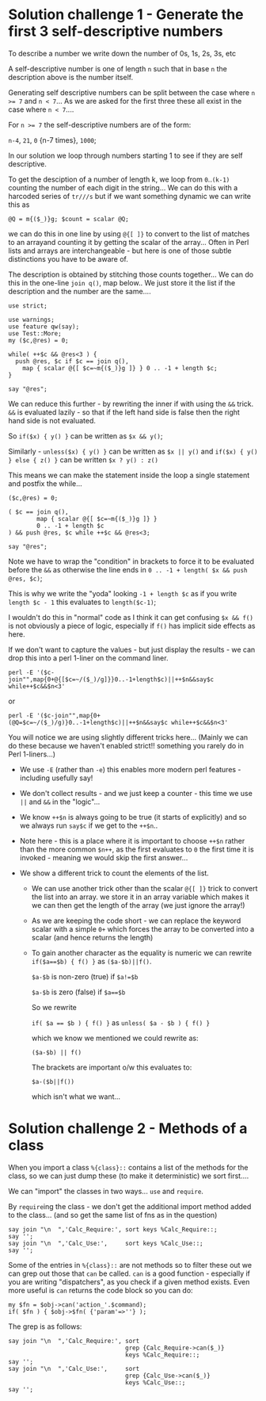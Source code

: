 # Solution challenge 1 - Generate the first 3 self-descriptive numbers

To describe a number we write down the number of 0s, 1s, 2s, 3s, etc

A self-descriptive number is one of length `n` such that in base `n` the
description above is the number itself.

Generating self descriptive numbers can be split between the case where `n >= 7` and `n < 7`...
As we are asked for the first three these all exist in the case where `n < 7`....

For `n >= 7` the self-descriptive numbers are of the form:

  `n-4`, `21`, `0` {n-7 times}, `1000`;

In our solution we loop through numbers starting 1 to see if they are self descriptive.

To get the desciption of a number of length k, we loop from `0`..`(k-1)` counting the number of each digit in the string...
We can do this with a harcoded series of `tr///s` but if we want something dynamic we can write this as 

`@Q = m{($_)}g; $count = scalar @Q;`

we can do this in one line by using `@{[ ]}` to convert to the list of matches to an arrayand counting it by getting
the scalar of the array...  Often in Perl lists and arrays are interchangeable - but here is one of those subtle distinctions
you have to be aware of.

The description is obtained by stitching those counts together... We can do this in the one-line `join q()`, map below..
We just store it the list if the description and the number are the same....

```
use strict;

use warnings;
use feature qw(say);
use Test::More;
my ($c,@res) = 0;

while( ++$c && @res<3 ) {
  push @res, $c if $c == join q(),
    map { scalar @{[ $c=~m{($_)}g ]} } 0 .. -1 + length $c;
}

say "@res";
```

We can reduce this further - by rewriting the inner if with using the `&&` trick. `&&` is evaluated lazily - so that if
the left hand side is false then the right hand side is not evaluated.

So `if($x) { y() }` can be written as `$x && y()`;

Similarly - `unless($x) { y() }` can be written as `$x || y()` and `if($x) { y() } else { z() }` can be written `$x ? y() : z()`

This means we can make the statement inside the loop a single statement and postfix the while...

```
($c,@res) = 0;

( $c == join q(),
        map { scalar @{[ $c=~m{($_)}g ]} }
        0 .. -1 + length $c
) && push @res, $c while ++$c && @res<3;

say "@res";
```

Note we have to wrap the "condition" in brackets to force it to be evaluated before the `&&` as otherwise the line ends in
`0 .. -1 + length( $x && push @res, $c)`;
 
This is why we write the "yoda" looking `-1 + length $c` as if you write `length $c - 1` this evaluates to `length($c-1)`;

I wouldn't do this in "normal" code as I think it can get confusing `$x && f()` is not obviously a piece of logic, 
especially if `f()` has implicit side effects as here.

If we don't want to capture the values - but just display the results - we can drop this into a perl 1-liner on the
command liner.

```
perl -E '($c-join"",map{0+@{[$c=~/($_)/g]}}0..-1+length$c)||++$n&&say$c while++$c&&$n<3'
```

or

```
perl -E '($c-join"",map{0+(@Q=$c=~/($_)/g)}0..-1+length$c)||++$n&&say$c while++$c&&$n<3'
```

You will notice we are using slightly different tricks here... (Mainly we can do these because we haven't enabled strict!! something
you rarely do in Perl 1-liners...)

 * We use `-E` (rather than `-e`) this enables more modern perl features - including usefully say!

 * We don't collect results - and we just keep a counter - this time we use `||` and `&&` in the "logic"...

 * We know `++$n` is always going to be true (it starts of explicitly) and so we always run `say$c` if we get to the `++$n`..

 * Note here - this is a place where it is important to choose `++$n` rather than the more common `$n++`, as the first evaluates to `0` the first time it is invoked - meaning we would skip the first answer...

 * We show a different trick to count the elements of the list.

   * We can use another trick other than the scalar `@{[ ]}` trick to convert the list into an array. we store it in an array variable which makes it we can then get the length of the array (we just ignore the array!)

   * As we are keeping the code short - we can replace the keyword scalar with a simple `0+` which forces the array to be converted into a scalar (and hence returns the length)

   * To gain another character as the equality is numeric we can rewrite `if($a==$b) { f() }` as `($a-$b)||f()`.

     `$a-$b` is non-zero (true) if `$a!=$b`
 
     `$a-$b` is zero (false)    if `$a==$b`

     So we rewrite
    
     `if( $a == $b ) { f() }` as `unless( $a - $b ) { f() }`

     which we know we mentioned we could rewrite as:
 
     `($a-$b) || f()`

     The brackets are important o/w this evaluates to:
 
     `$a-($b||f())`

      which isn't what we want...
      
# Solution challenge 2 - Methods of a class

When you import a class `%{class}::` contains a list of the methods for the class,
so we can just dump these (to make it deterministic) we sort first....

We can "import" the classes in two ways... `use` and `require`.

By `require`ing the class - we don't get the additional import method added to the
class... (and so get the same list of fns as in the question)

```
say join "\n  ",'Calc_Require:', sort keys %Calc_Require::;
say '';
say join "\n  ",'Calc_Use:',     sort keys %Calc_Use::;
say '';
```

Some of the entries in `%{class}::` are not methods so to filter these out we
can grep out those that `can` be called. `can` is a good function - especially if
you are writing "dispatchers", as you check if a given method exists. Even more
useful is `can` returns the code block so you can do:

```
my $fn = $obj->can('action_'.$command);
if( $fn ) { $obj->$fn( {'param'=>''} );
```

The grep is as follows:

```
say join "\n  ",'Calc_Require:', sort
                                 grep {Calc_Require->can($_)}
                                 keys %Calc_Require::;
say '';
say join "\n  ",'Calc_Use:',     sort
                                 grep {Calc_Use->can($_)}
                                 keys %Calc_Use::;
say '';
```
